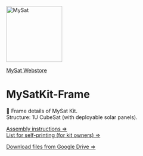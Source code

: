 <img src="https://drive.google.com/uc?export=download&id=10ScfFZb5kTdQQ1aUS-J6Ik5yzo1wd_EH" alt="MySat" width="150"/>

[MySat Webstore](https://www.mysatkit.com/)

# MySatKit-Frame

📐 Frame details of MySat Kit.  
Structure: 1U CubeSat (with deployable solar panels).  

[Assembly instructions ⇒](https://docs.google.com/document/d/146EPTvLMzydpwUMsbJWAC3gcRO6yPDe3p8kIpxRUwU4/edit?tab=t.ezartnjedew9)  
[List for self-printing (for kit owners) ⇒](https://docs.google.com/document/d/1NUjtfe9_cPGDKsoZeUW3AVMnm5jehRZ6ivZnFXJ12Fw/edit?tab=t.qwdrg9l5hezt#heading=h.ovrup47jzuiq)  

[Download files from Google Drive ⇒ ](https://drive.google.com/drive/folders/1LIaJ_vnuNytK50jv55-nHnSBPmHeHQLB)  
